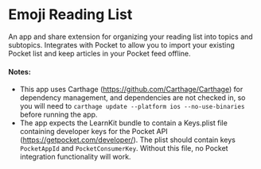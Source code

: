 # Emoji Reading List

An app and share extension for organizing your reading list into topics and subtopics. Integrates with Pocket to allow you to import your existing Pocket list and keep articles in your Pocket feed offline.

#### Notes:
- This app uses Carthage (https://github.com/Carthage/Carthage) for dependency management, and dependencies are not checked in, so you will need to `carthage update --platform ios --no-use-binaries` before running the app.
- The app expects the LearnKit bundle to contain a Keys.plist file containing developer keys for the Pocket API (https://getpocket.com/developer/). The plist should contain keys `PocketAppId` and `PocketConsumerKey`. Without this file, no Pocket integration functionality will work.
